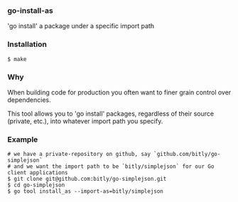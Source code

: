 ### go-install-as

'go install' a package under a specific import path

### Installation

    $ make

### Why

When building code for production you often want to finer grain control over dependencies.

This tool allows you to 'go install' packages, regardless of their source (private, etc.), into whatever import path you specify.

### Example

    # we have a private-repository on github, say `github.com/bitly/go-simplejson`
    # and we want the import path to be `bitly/simplejson` for our Go client applications
    $ git clone git@github.com:bitly/go-simplejson.git
    $ cd go-simplejson
    $ go tool install_as --import-as=bitly/simplejson
